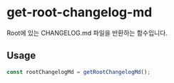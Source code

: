 # get-root-changelog-md

Root에 있는 CHANGELOG.md 파일을 반환하는 함수입니다.

## Usage

```typescript
const rootChangelogMd = getRootChangelogMd();
```
